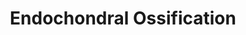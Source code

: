 ---
annotations:
- type: Pathway Ontology
  value: regulatory pathway
authors:
- MaintBot
- AlexanderPico
- Egonw
- Susan
description: ''
last-edited: 2019-09-17
organisms:
- Pan troglodytes
redirect_from:
- /index.php/Pathway:WP947
- /instance/WP947
schema-jsonld:
- '@context': https://schema.org/
  '@id': https://wikipathways.github.io/pathways/WP947.html
  '@type': Dataset
  creator:
    '@type': Organization
    name: WikiPathways
  description: ''
  keywords:
  - PTCH
  - MMP13
  - KIF3A
  - PTH
  - PTH1R
  - FGF18
  - Triiodothyronine
  - IGF1
  - IGF1R
  - PRKACA
  - AKT1
  - ADAMTS5
  - STAT5B
  - TIMP3
  - TNAP
  - AKP2
  - CDKN1C
  - DDR2
  - THRA
  - GLI3
  - TGFB2
  - CHST11
  - TGFB1
  - GHR
  - SOX5
  - FGFR1
  - SLC38A2
  - HDAC4
  - COL2A1
  - SOX9
  - MEF2C
  - MGP
  - Growth hormone
  - Oxygen
  - RUNX2
  - Carminerin
  - Aggrecan
  - VEGFA
  - SOX6
  - CALM1
  - IFT88
  - ENPP1
  - PLAT
  - ADAMTS1
  - IGF2
  - STAT1
  - COL10A1
  - FGF2
  - MMP9
  - BMP6
  - FRZB
  - PLAU
  - PTCH1
  - PTHLH
  - RUNX3
  - BMPR1A
  - IHH
  - SCIN
  - CTSL2
  - ADAMTS4
  - FGFR3
  - Thyroid hormone
  - cAMP
  - SPP1
  - CAB39
  - SERPINH1
  - Bapx1
  - HMGCS1
  - BMP7
  license: CC0
  name: Endochondral Ossification
seo: CreativeWork
title: Endochondral Ossification
wpid: WP947
---